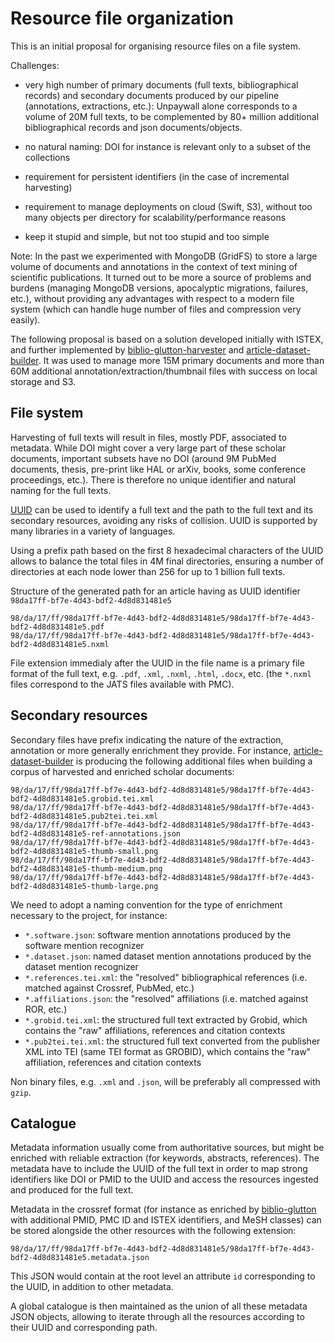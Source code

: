 # Resource file organization

This is an initial proposal for organising resource files on a file system. 

Challenges:

- very high number of primary documents (full texts, bibliographical records) and secondary documents produced by our pipeline (annotations, extractions, etc.): Unpaywall alone corresponds to a volume of 20M full texts, to be complemented by 80+ million additional bibliographical records and json documents/objects. 

- no natural naming: DOI for instance is relevant only to a subset of the collections

- requirement for persistent identifiers (in the case of incremental harvesting)

- requirement to manage deployments on cloud (Swift, S3), without too many objects per directory for scalability/performance reasons

- keep it stupid and simple, but not too stupid and too simple

Note: In the past we experimented with MongoDB (GridFS) to store a large volume of documents and annotations in the context of text mining of scientific publications. It turned out to be more a source of problems and burdens (managing MongoDB versions, apocalyptic migrations, failures, etc.), without providing any advantages with respect to a modern file system (which can handle huge number of files and compression very easily).

The following proposal is based on a solution developed initially with ISTEX, and further implemented by [biblio-glutton-harvester](https://github.com/kermitt2/biblio-glutton-harvester) and [article-dataset-builder](https://github.com/kermitt2/article-dataset-builder). It was used to manage more 15M primary documents and more than 60M additional annotation/extraction/thumbnail files with success on local storage and S3. 

## File system

Harvesting of full texts will result in files, mostly PDF, associated to metadata. While DOI might cover a very large part of these scholar documents, important subsets have no DOI (around 9M PubMed documents, thesis, pre-print like HAL or arXiv, books, some conference proceedings, etc.). There is therefore no unique identifier and natural naming for the full texts.

[UUID](https://en.wikipedia.org/wiki/Universally_unique_identifier) can be used to identify a full text and the path to the full text and its secondary resources, avoiding any risks of collision. UUID is supported by many libraries in a variety of languages.   

Using a prefix path based on the first 8 hexadecimal characters of the UUID allows to balance the total files in 4M final directories, ensuring a number of directories at each node lower than 256 for up to 1 billion full texts. 

Structure of the generated path for an article having as UUID identifier `98da17ff-bf7e-4d43-bdf2-4d8d831481e5`

```
98/da/17/ff/98da17ff-bf7e-4d43-bdf2-4d8d831481e5/98da17ff-bf7e-4d43-bdf2-4d8d831481e5.pdf
98/da/17/ff/98da17ff-bf7e-4d43-bdf2-4d8d831481e5/98da17ff-bf7e-4d43-bdf2-4d8d831481e5.nxml
```

File extension immedialy after the UUID in the file name is a primary file format of the full text, e.g. `.pdf`, `.xml`, `.nxml`, `.html`, `.docx`, etc. (the `*.nxml` files correspond to the JATS files available with PMC).

## Secondary resources

Secondary files have prefix indicating the nature of the extraction, annotation or more generally enrichment they provide. For instance, [article-dataset-builder](https://github.com/kermitt2/article-dataset-builder) is producing the following additional files when building a corpus of harvested and enriched scholar documents:

```
98/da/17/ff/98da17ff-bf7e-4d43-bdf2-4d8d831481e5/98da17ff-bf7e-4d43-bdf2-4d8d831481e5.grobid.tei.xml
98/da/17/ff/98da17ff-bf7e-4d43-bdf2-4d8d831481e5/98da17ff-bf7e-4d43-bdf2-4d8d831481e5.pub2tei.tei.xml
98/da/17/ff/98da17ff-bf7e-4d43-bdf2-4d8d831481e5/98da17ff-bf7e-4d43-bdf2-4d8d831481e5-ref-annotations.json
98/da/17/ff/98da17ff-bf7e-4d43-bdf2-4d8d831481e5/98da17ff-bf7e-4d43-bdf2-4d8d831481e5-thumb-small.png
98/da/17/ff/98da17ff-bf7e-4d43-bdf2-4d8d831481e5/98da17ff-bf7e-4d43-bdf2-4d8d831481e5-thumb-medium.png
98/da/17/ff/98da17ff-bf7e-4d43-bdf2-4d8d831481e5/98da17ff-bf7e-4d43-bdf2-4d8d831481e5-thumb-large.png
```

We need to adopt a naming convention for the type of enrichment necessary to the project, for instance: 

- `*.software.json`: software mention annotations produced by the software mention recognizer
- `*.dataset.json`: named dataset mention annotations produced by the dataset mention recognizer
- `*.references.tei.xml`: the "resolved" bibliographical references (i.e. matched against Crossref, PubMed, etc.)
- `*.affiliations.json`: the "resolved" affiliations (i.e. matched against ROR, etc.)
- `*.grobid.tei.xml`: the structured full text extracted by Grobid, which contains the "raw" affiliations, references and citation contexts
- `*.pub2tei.tei.xml`: the structured full text converted from the publisher XML into TEI (same TEI format as GROBID),  which contains the "raw" affiliation, references and citation contexts

Non binary files, e.g. `.xml` and `.json`, will be preferably all compressed with `gzip`. 

## Catalogue

Metadata information usually come from authoritative sources, but might be enriched with reliable extraction (for keywords, abstracts, references). 
The metadata have to include the UUID of the full text in order to map strong identifiers like DOI or PMID to the UUID and access the resources ingested and produced for the full text. 

Metadata in the crossref format (for instance as enriched by [biblio-glutton](https://github.com/kermitt2/biblio-glutton) with additional PMID, PMC ID and ISTEX identifiers, and MeSH classes) can be stored alongside the other resources with the following extension:

```
98/da/17/ff/98da17ff-bf7e-4d43-bdf2-4d8d831481e5/98da17ff-bf7e-4d43-bdf2-4d8d831481e5.metadata.json
```

This JSON would contain at the root level an attribute `id` corresponding to the UUID, in addition to other metadata. 

A global catalogue is then maintained as the union of all these metadata JSON objects, allowing to iterate through all the resources according to their UUID and corresponding path. 
